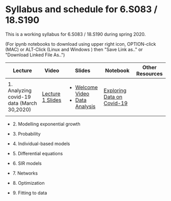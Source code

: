 # Syllabus and schedule for 6.S083 / 18.S190

This is a working syllabus for 6.S083 / 18.S190 during spring 2020.

(For ipynb notebooks to download using upper right icon,  OPTION-click (MAC) or ALT-Click (Linux and Windows ) then "Save Link as.." or "Download Linked File As..")

|Lecture| Video | Slides  | Notebook | Other Resources |
|--|--|--|--|--|
| 1. Analyzing covid-19 data (March 30,2020) |  [Lecture 1 Slides][1]  | <ul> <li> [Welcome Video][video:welcome] </li>  <li> [Data Analysis][video:dataanal] </li> </ul> |  [Exploring Data on Covid-19][notebook:exploring] |
  <ul>
    <li>
2. Modelling exponential growth
    </li>
  </ul>
  <ul>
    <li>
3. Probability
    </li>
  </ul>
  <ul>
    <li>
4. Individual-based models
    </li>
  </ul>
  <ul>
    <li>
5. Differential equations
    </li>
  </ul>
  <ul>
    <li>
6. SIR models
  </li>
  </ul>
  <ul>
    <li>
7. Networks
   </li>
  </ul>
  <ul>
    <li>
8. Optimization
   </li>
  </ul>
  <ul>
    <li>
9. Fitting to data
  </li>
</ul>

[1]:https://docs.google.com/viewer?url=https://github.com/mitmath/6S083/raw/master/lectures/01.%20Introduction%20to%20Julia.pdf
[video:welcome]:https://video.odl.mit.edu/videos/25acbf684dbd4fb18caa694dc1e9cb4a/
[video:dataanal]:https://video.odl.mit.edu/videos/6fd61898f9c841bfbf79c7163a2c960d/
[notebook:exploring]:https://nbviewer.jupyter.org/github/mitmath/6S083/blob/master/lectures/live/01%20-%20Exploring%20COVID-19%20data.ipynb
